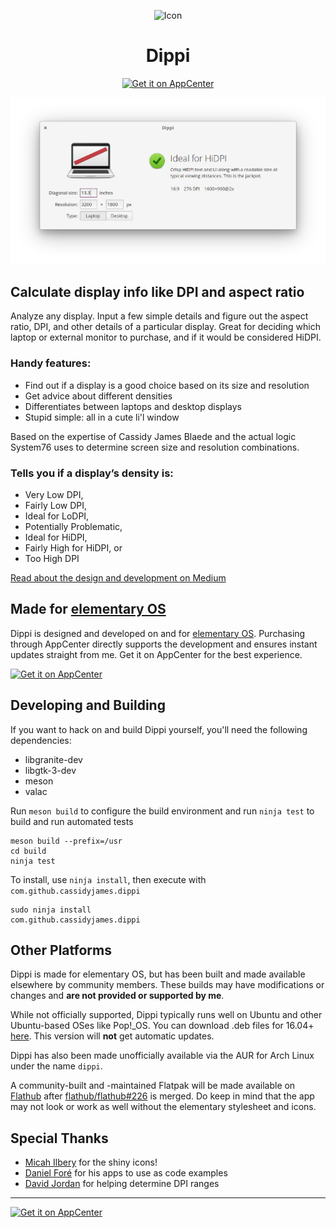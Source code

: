 <p align="center">
  <img src="https://cdn.rawgit.com/cassidyjames/dippi/master/data/icons/128/com.github.cassidyjames.dippi.svg" alt="Icon" />
</p>
<h1 align="center">Dippi</h1>
<p align="center">
  <a href="https://appcenter.elementary.io/com.github.cassidyjames.dippi"><img src="https://appcenter.elementary.io/badge.svg" alt="Get it on AppCenter" /></a>
</p>

![Screenshot](data/screenshot.png?raw=true)


## Calculate display info like DPI and aspect ratio

Analyze any display. Input a few simple details and figure out the aspect ratio, DPI, and other details of a particular display. Great for deciding which laptop or external monitor to purchase, and if it would be considered HiDPI.

### Handy features:

- Find out if a display is a good choice based on its size and resolution
- Get advice about different densities
- Differentiates between laptops and desktop displays
- Stupid simple: all in a cute li'l window

Based on the expertise of Cassidy James Blaede and the actual logic System76 uses to determine screen size and resolution combinations.
    
### Tells you if a display’s density is:

- Very Low DPI,
- Fairly Low DPI,
- Ideal for LoDPI,
- Potentially Problematic,
- Ideal for HiDPI,
- Fairly High for HiDPI, or
- Too High DPI

[Read about the design and development on Medium](https://medium.com/@cassidyjames/introducing-dippi-de2b526464ae)


## Made for [elementary OS](https://elementary.io)

Dippi is designed and developed on and for [elementary OS](https://elementary.io). Purchasing through AppCenter directly supports the development and ensures instant updates straight from me. Get it on AppCenter for the best experience.

[![Get it on AppCenter](https://appcenter.elementary.io/badge.svg)](https://appcenter.elementary.io/com.github.cassidyjames.dippi)


## Developing and Building

If you want to hack on and build Dippi yourself, you'll need the following dependencies:

* libgranite-dev
* libgtk-3-dev
* meson
* valac

Run `meson build` to configure the build environment and run `ninja test` to build and run automated tests

    meson build --prefix=/usr
    cd build
    ninja test

To install, use `ninja install`, then execute with `com.github.cassidyjames.dippi`

    sudo ninja install
    com.github.cassidyjames.dippi


## Other Platforms

Dippi is made for elementary OS, but has been built and made available elsewhere by community members. These builds may have modifications or changes and **are not provided or supported by me**.

While not officially supported, Dippi typically runs well on Ubuntu and other Ubuntu-based OSes like Pop!\_OS. You can download .deb files for 16.04+ [here](http://packages.elementary.io/appcenter/pool/main/c/com.github.cassidyjames.dippi/). This version will **not** get automatic updates.

Dippi has also been made unofficially available via the AUR for Arch Linux under the name `dippi`.

A community-built and -maintained Flatpak will be made available on [Flathub](https://flathub.org/) after [flathub/flathub#226](https://github.com/flathub/flathub/pull/226) is merged. Do keep in mind that the app may not look or work as well without the elementary stylesheet and icons.


## Special Thanks

- [Micah Ilbery](https://github.com/TraumaD) for the shiny icons!
- [Daniel Foré](https://github.com/danrabbit) for his apps to use as code examples
- [David Jordan](https://github.com/djordan2) for helping determine DPI ranges

-----

[![Get it on AppCenter](https://appcenter.elementary.io/badge.svg)](https://appcenter.elementary.io/com.github.cassidyjames.dippi)
